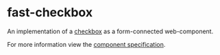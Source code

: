 # fast-checkbox
An implementation of a [checkbox](https://developer.mozilla.org/en-US/docs/Web/HTML/Element/Input/checkbox) as a form-connected web-component.

For more information view the [component specification](./checkbox.spec.md).